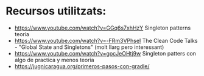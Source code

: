 # Recursos utilitzats:
- https://www.youtube.com/watch?v=GGq6s7xhHzY Singleton patterns teoria
- https://www.youtube.com/watch?v=-FRm3VPhseI The Clean Code Talks - "Global State and Singletons"  (molt llarg pero interessant)
- https://www.youtube.com/watch?v=gocJeOHtj9w Singleton patters con algo de practica y menos teoria
- https://jugnicaragua.org/primeros-pasos-con-gradle/
